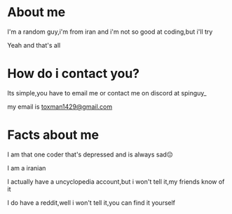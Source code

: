 # About me

I'm a random guy,i'm from iran and i'm not so good at coding,but i'll try

Yeah and that's all

# How do i contact you?

Its simple,you have to email me or contact me on discord at spinguy_


my email is toxman1429@gmail.com

# Facts about me

I am that one coder that's depressed and is always sad😔

I am a iranian

I actually have a uncyclopedia account,but i won't tell it,my friends know of it

I do have a reddit,well i won't tell it,you can find it yourself
